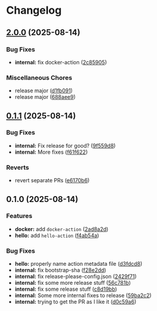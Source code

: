 # Changelog

## [2.0.0](https://github.com/cVladu/try-release-please/compare/v0.1.1...v2.0.0) (2025-08-14)


### Bug Fixes

* **internal:** fix docker-action ([2c85905](https://github.com/cVladu/try-release-please/commit/2c85905a5fe0ae1665376159b252f29a5e73ac75))


### Miscellaneous Chores

* release major ([d1fb091](https://github.com/cVladu/try-release-please/commit/d1fb0911962dda91782337b6ef3c9551a1a01239))
* release major ([688aee9](https://github.com/cVladu/try-release-please/commit/688aee9250e163cf6d3b3167e1fa93053ba418ec))

## [0.1.1](https://github.com/cVladu/try-release-please/compare/v0.1.0...v0.1.1) (2025-08-14)


### Bug Fixes

* **internal:** Fix release for good? ([9f559d8](https://github.com/cVladu/try-release-please/commit/9f559d8e10ae7d7d2323260cd378cad570becb15))
* **internal:** More fixes ([f61f622](https://github.com/cVladu/try-release-please/commit/f61f622a00a83b2e49d1ce6c6fcf56c3d975ca27))


### Reverts

* revert separate PRs ([e6170b6](https://github.com/cVladu/try-release-please/commit/e6170b6d9ceb2fcd343368f235bda042d3a46055))

## 0.1.0 (2025-08-14)


### Features

* **docker:** add `docker-action` ([2ad8a2d](https://github.com/cVladu/try-release-please/commit/2ad8a2d268523a8f5fe1e6cc84ca50e31ed50b84))
* **hello:** add `hello-action` ([f4ab54a](https://github.com/cVladu/try-release-please/commit/f4ab54afedd358131fcc6babafb1948fff016d95))


### Bug Fixes

* **hello:** properly name action metadata file ([d3fdcd8](https://github.com/cVladu/try-release-please/commit/d3fdcd87f8313357ac69fb87d4ada96e9e110726))
* **internal:** fix bootstrap-sha ([f28e2dd](https://github.com/cVladu/try-release-please/commit/f28e2dde15c34d7dcde23150ec4959cadbfe4447))
* **internal:** fix release-please-config.json ([2429f71](https://github.com/cVladu/try-release-please/commit/2429f71b12292f9a00375f466c5c5c7d8b340c93))
* **internal:** fix some more release stuff ([56c781b](https://github.com/cVladu/try-release-please/commit/56c781bddc717479440d7e6477ee674f956b7313))
* **internal:** fix some release stuff ([c8d19bb](https://github.com/cVladu/try-release-please/commit/c8d19bb3e48ccc3cc7669ea8f44e3bb5a7d4ec98))
* **internal:** Some more internal fixes to release ([59ba2c2](https://github.com/cVladu/try-release-please/commit/59ba2c2ca8b29918756a88e5586449e13c3cef50))
* **internal:** trying to get the PR as I like it ([d0c59a6](https://github.com/cVladu/try-release-please/commit/d0c59a67be8c6f22da58a149454375f7892bbf63))
